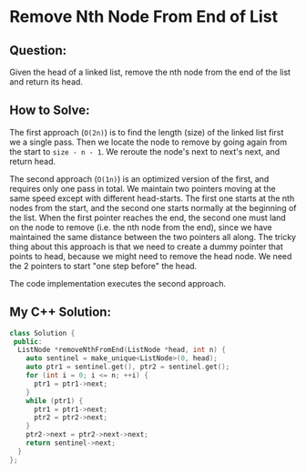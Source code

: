 # Remove Nth Node From End of List

## Question:

Given the head of a linked list, remove the nth node from the end of
the list and return its head.

## How to Solve:

The first approach (`O(2n)`) is to find the length (size) of the
linked list first we a single pass. Then we locate the node to remove
by going again from the start to `size - n - 1`. We reroute the node's
next to next's next, and return head.

The second approach (`O(1n)`) is an optimized version of the first,
and requires only one pass in total. We maintain two pointers moving
at the same speed except with different head-starts. The first one
starts at the nth nodes from the start, and the second one starts
normally at the beginning of the list. When the first pointer reaches
the end, the second one must land on the node to remove (i.e. the nth
node from the end), since we have maintained the same distance between
the two pointers all along. The tricky thing about this approach is
that we need to create a dummy pointer that points to head, because we
might need to remove the head node. We need the 2 pointers to start
"one step before" the head.

The code implementation executes the second approach.

## My C++ Solution:

```cpp
class Solution {
 public:
  ListNode *removeNthFromEnd(ListNode *head, int n) {
    auto sentinel = make_unique<ListNode>(0, head);
    auto ptr1 = sentinel.get(), ptr2 = sentinel.get();
    for (int i = 0; i <= n; ++i) {
      ptr1 = ptr1->next;
    }
    while (ptr1) {
      ptr1 = ptr1->next;
      ptr2 = ptr2->next;
    }
    ptr2->next = ptr2->next->next;
    return sentinel->next;
  }
};
```